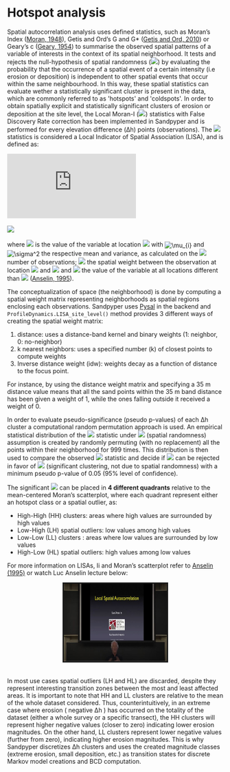 # Hotspot analysis

Spatial autocorrelation analysis uses defined statistics, such as Moran’s Index ([Moran, 1948](http://www.jstor.org/stable/2983777)), Getis and Ord’s G and G* ([Getis and Ord, 2010](https://onlinelibrary.wiley.com/doi/10.1111/j.1538-4632.1992.tb00261.x)) or Geary’s c ([Geary, 1954](https://www.jstor.org/stable/2986645?origin=crossref)) to summarise the observed spatial patterns of a variable of interests in the context of its spatial neighborhood. It tests and rejects the null-hypothesis of spatial randomness (<img src="https://render.githubusercontent.com/render/math?math=H_{0}">) by evaluating the probability that the occurrence of a spatial event of a certain intensity (i.e erosion or deposition) is independent to other spatial events that occur within the same neighbourhood. In this way, these spatial statistics can evaluate wether a statistically significant cluster is present in the data, which are commonly referred to as 'hotspots' and 'coldspots'.
In order to obtain spatially explicit and statistically significant clusters of erosion or deposition at the site level, the Local Moran-I (<img src="https://render.githubusercontent.com/render/math?math=I_{i}">) statistics with False Discovery Rate correction has been implemented in Sandpyper and is performed for every elevation difference (Δh) points (observations). The <img src="https://render.githubusercontent.com/render/math?math=I_{i}"> statistics is considered a Local Indicator of Spatial Association (LISA),  and is defined as:

![equation](https://latex.codecogs.com/gif.latex?Local%20Moran%5E%7B%5Cprime%7Ds%20Index%20%5Cleft%28%20%7B%20I_%7Bi%7D%20%7D%20%5Cright%29%20%3D%20%5Cfrac%7B%7Bz_%7Bi%7D%20-%20%5Cmu_%7Bz%7D%20%7D%7D%7B%7B%5Csigma%5E%7B2%7D%20%7D%7D%5Cmathop%20%5Csum%20%5Climits_%7Bj%20%3D%201%2C%20j%20%5Cne%20i%20%7D%5E%7Bn%7D%20%5Cleft%5B%20%7Bw_%7Bij%7D%20%5Cleft%28%20%7Bz_%7Bj%7D%20-%20%5Cmu_%7Bz%7D%20%7D%20%5Cright%29%7D%20%5Cright%5D%2C)



<img src="https://render.githubusercontent.com/render/math?math=e^{i \pi} = -1">

where <img src="https://render.githubusercontent.com/render/math?math=z_{i}"> is the value of the variable at location <img src="https://render.githubusercontent.com/render/math?math=i"> with <img src="https://bit.ly/2XiJy5l" align="center" border="0" alt=" \mu_{i} " width="19" height="12" /> and <img src="https://bit.ly/3yJtAza" align="center" border="0" alt=" \sigma^2  " width="19" height="17" /> the respective mean and variance, as calculated on the <img src="https://render.githubusercontent.com/render/math?math=n"> number of observations; <img src="https://render.githubusercontent.com/render/math?math=w_{ij}"> the spatial weight between the observation at location <img src="https://render.githubusercontent.com/render/math?math=i"> and <img src="https://render.githubusercontent.com/render/math?math=j"> and <img src="https://render.githubusercontent.com/render/math?math=z_{j}"> the value of the variable at all locations different than <img src="https://render.githubusercontent.com/render/math?math=i"> ([Anselin, 1995](https://onlinelibrary.wiley.com/doi/abs/10.1111/j.1538-4632.1995.tb00338.x)).

The conceptualization of space (the neighborhood) is done by computing a spatial weight matrix representing neighborhoods as spatial regions enclosing each observations. Sandpyper uses [Pysal](https://pysal.org/) in the backend and `ProfileDynamics.LISA_site_level()` method provides 3 different ways of creating the spatial weight matrix:

1. distance: uses a distance-band kernel and binary weights (1: neighbor, 0: no-neighbor)
2. k nearest neighbors: uses a specified number (k) of closest points to compute weights
3. Inverse distance weight (idw): weights decay as a function of distance to the focus point.

For instance, by using the distance weight matrix and specifying a 35 m distance value means that all the sand points within the 35 m band distance has been given a weight of 1, while the ones falling outside it received a weight of 0.


In order to evaluate pseudo-significance (pseudo p-values) of each Δh cluster a computational random permutation approach is used. An empirical statistical distribution of the <img src="https://render.githubusercontent.com/render/math?math=I_{i}"> statistic under <img src="https://render.githubusercontent.com/render/math?math=H_{0}"> (spatial randomness) assumption is created by randomly permuting (with no replacement) all the points within their neighborhood for 999 times. This distribution is then used to compare the observed <img src="https://render.githubusercontent.com/render/math?math=I"> statistic and decide if <img src="https://render.githubusercontent.com/render/math?math=H_{0}"> can be rejected in favor of <img src="https://render.githubusercontent.com/render/math?math=H_{1}"> (significant clustering, not due to spatial randomness) with a minimum pseudo p-value of 0.05 (95% level of confidence).

The significant <img src="https://render.githubusercontent.com/render/math?math=I_{i}"> can be placed in __4 different quadrants__ relative to the mean-centered Moran’s scatterplot, where each quadrant represent either an hotspot class or a spatial outlier, as:

* High-High (HH) clusters: areas where high values are surrounded by high values
* Low-High (LH) spatial outliers: low values among high values
* Low-Low (LL) clusters : areas where low values are surrounded by low values
* High-Low (HL) spatial outliers: high values among low values

For more information on LISAs, Ii and Moran’s scatterplot refer to [Anselin (1995)](https://onlinelibrary.wiley.com/doi/abs/10.1111/j.1538-4632.1995.tb00338.x) or watch Luc Anselin lecture below:

<center> <a href="https://www.youtube.com/watch?v=HF25odbiV3U&t=1109s
" target="_blank"><img src="images/luc_anselin.jpg"
alt="Geoda lectures on spatial autocorrelation by Prof. Luc Anselin" width="240" height="180" border="3" /></a></center>
<br>

In most use cases spatial outliers (LH and HL) are discarded, despite they represent interesting transition zones between the most and least affected areas. It is important to note that HH and LL clusters are relative to the mean of the whole dataset considered. Thus, counterintuitively, in an extreme case where erosion ( negative Δh ) has occurred on the totality of the dataset (either a whole survey or a specific transect), the HH clusters will represent higher negative values (closer to zero) indicating lower erosion magnitudes. On the other hand, LL clusters represent lower negative values (further from zero), indicating higher erosion magnitudes.
This is why Sandpyper discretizes Δh clusters and uses the created magnitude classes (extreme erosion, small deposition, etc.) as transition states for discrete Markov model creations and BCD computation.
